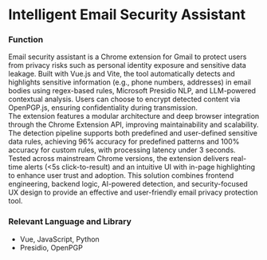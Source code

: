 # Intelligent Email Security Assistant

### Function
Email security assistant is a Chrome extension for Gmail to protect users from privacy risks such as personal identity exposure and sensitive data leakage. Built with Vue.js and Vite, the tool automatically detects and highlights sensitive information (e.g., phone numbers, addresses) in email bodies using regex-based rules, Microsoft Presidio NLP, and LLM-powered contextual analysis. Users can choose to encrypt detected content via OpenPGP.js, ensuring confidentiality during transmission.<br />
The extension features a modular architecture and deep browser integration through the Chrome Extension API, improving maintainability and scalability. The detection pipeline supports both predefined and user-defined sensitive data rules, achieving 96% accuracy for predefined patterns and 100% accuracy for custom rules, with processing latency under 3 seconds.<br />
Tested across mainstream Chrome versions, the extension delivers real-time alerts (<5s click-to-result) and an intuitive UI with in-page highlighting to enhance user trust and adoption. This solution combines frontend engineering, backend logic, AI-powered detection, and security-focused UX design to provide an effective and user-friendly email privacy protection tool.


### Relevant Language and Library
- Vue, JavaScript, Python
- Presidio, OpenPGP
